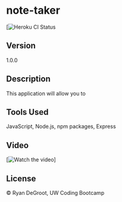 # note-taker

[![Heroku CI Status](https://the-note-taker123.herokuapp.com/)

## Version
1.0.0

## Description
This application will allow you to 

## Tools Used
JavaScript, Node.js, npm packages, Express

## Video
[![Watch the video](https://watch.screencastify.com/v/rjsaKThRquBh29p7OF2c)]

## License
© Ryan DeGroot, UW Coding Bootcamp